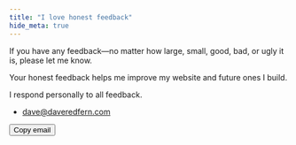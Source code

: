 ```yaml
---
title: "I love honest feedback"
hide_meta: true
---
```


If you have any feedback—no matter how large, small, good, bad, or ugly it is, please let me know.

Your honest feedback helps me improve my website and future ones I build.

I respond personally to all feedback.

* [dave@daveredfern.com](mailto:dave@daveredfern.com)

<button class="copy-email">Copy email</button>
<script>
    var copyButton = document.querySelector('.copy-email');
    copyButton.addEventListener('click', function(e) {
        navigator.clipboard.writeText('dave@daveredfern.com').then(function() {
            copyButton.innerHTML = "Copied email";
            window.setTimeout(function() {
                copyButton.innerHTML = "Copy email";
            }, 3000);
        });
    });
</script>